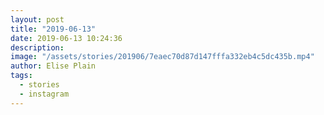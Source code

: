 ```yaml
---
layout: post
title: "2019-06-13"
date: 2019-06-13 10:24:36
description: 
image: "/assets/stories/201906/7eaec70d87d147fffa332eb4c5dc435b.mp4"
author: Elise Plain
tags: 
  - stories
  - instagram
---
```



<p></p>
